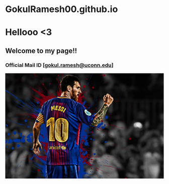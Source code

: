 # GokulRamesh00.github.io

# Hellooo <3
## Welcome to my page!!

### Official Mail ID [gokul.ramesh@uconn.edu]

<img src="/Messi.png">
